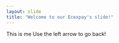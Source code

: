 ```yaml
---
layout: slide
title: "Welcome to our Ecexpay's slide!"
---
```

This is me
Use the left arrow to go back!
